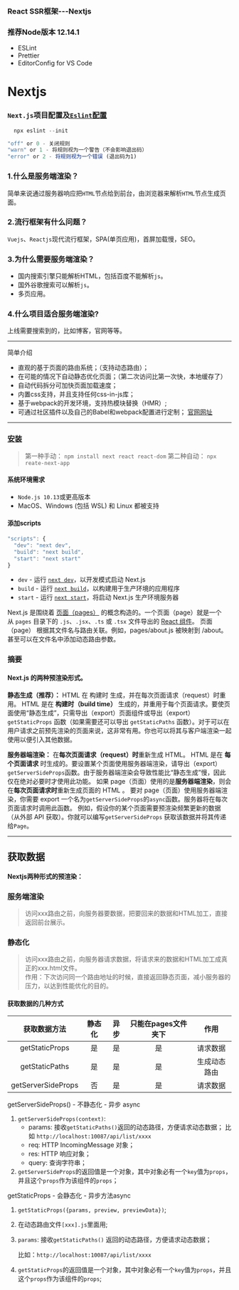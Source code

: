 ### React SSR框架---Nextjs
### 推荐Node版本 12.14.1
- ESLint
- Prettier
- EditorConfig for VS Code

# Nextjs

### `Next.js`项目配置及[`Eslint`配置](https://eslint.bootcss.com/docs/user-guide/getting-started)

```js
  npx eslint --init

"off" or 0 - 关闭规则
"warn" or 1 - 将规则视为一个警告（不会影响退出码）
"error" or 2 - 将规则视为一个错误 (退出码为1)
```

### 1.什么是服务端渲染？
 简单来说通过服务器响应把`HTML`节点给到前台，由浏览器来解析`HTML`节点生成页面。

### 2.流行框架有什么问题？
  `Vuejs`、`Reactjs`现代流行框架，SPA(单页应用)，首屏加载慢，SEO。

### 3.为什么需要服务端渲染？
- 国内搜索引擎只能解析HTML，包括百度不能解析`js`。
- 国外谷歌搜索可以解析`js`。
- 多页应用。

### 4.什么项目适合服务端渲染?
上线需要搜索到的，比如博客，官网等等。

---
简单介绍
- 直观的基于页面的路由系统；（支持动态路由）；
- 在可能的情况下自动静态优化页面；（第二次访问比第一次快，本地缓存了）
- 自动代码拆分可加快页面加载速度；
- 内置css支持，并且支持任何css-in-js库；
- 基于webpack的开发环境，支持热模块替换（HMR）;
- 可通过社区插件以及自己的Babel和webpack配置进行定制；
   [官网网址](https://www.nextjs.cn/docs/getting-started)

--- 
### [安装](https://www.nextjs.cn/docs/getting-started)
>第一种手动： `npm install next react react-dom`
  第二种自动： `npx reate-next-app`

#### 系统环境需求
  - `Node.js 10.13`或更高版本
- MacOS、Windows (包括 WSL) 和 Linux 都被支持

#### 添加scripts
```js
"scripts": {
  "dev": "next dev",
  "build": "next build",
  "start": "next start"
}
```
*   `dev` - 运行 [`next dev`](https://www.nextjs.cn/docs/api-reference/cli#development)，以开发模式启动 Next.js
*   `build` - 运行 [`next build`](https://www.nextjs.cn/docs/api-reference/cli#build)，以构建用于生产环境的应用程序
*   `start` - 运行 [`next start`](https://www.nextjs.cn/docs/api-reference/cli#production)，将启动 Next.js 生产环境服务器

Next.js 是围绕着 [页面（pages）](https://www.nextjs.cn/docs/basic-features/pages) 的概念构造的。一个页面（page）就是一个从 `pages` 目录下的 `.js`、`.jsx`、`.ts` 或 `.tsx` 文件导出的 [React 组件](https://reactjs.org/docs/components-and-props.html)。
页面（page） 根据其文件名与路由关联。例如，pages/about.js 被映射到 /about。甚至可以在文件名中添加动态路由参数。

### 摘要
 #### Next.js 的两种预渲染形式。

**静态生成（推荐）：** HTML 在 构建时 生成，并在每次页面请求（request）时重用。
HTML 是在 **构建时（build time）** 生成的，并重用于每个页面请求。要使页面使用“静态生成”，只需导出（export）页面组件或导出（export） `getStaticProps` 函数（如果需要还可以导出 `getStaticPaths` 函数）。对于可以在用户请求之前预先渲染的页面来说，这非常有用。你也可以将其与客户端渲染一起使用以便引入其他数据。

**服务器端渲染：**
在**每次页面请求（request）时**重新生成 HTML。
 HTML 是在 **每个页面请求** 时生成的。要设置某个页面使用服务器端渲染，请导出（export） `getServerSideProps`函数。由于服务器端渲染会导致性能比“静态生成”慢，因此仅在绝对必要时才使用此功能。
 如果 page（页面）使用的是**服务器端渲染**，则会在**每次页面请求时**重新生成页面的 HTML 。
要对 page（页面）使用服务器端渲染，你需要 export 一个名为`getServerSideProps`的`async`函数。服务器将在每次页面请求时调用此函数。
例如，假设你的某个页面需要预渲染频繁更新的数据（从外部 API 获取）。你就可以编写`getServerSideProps` 获取该数据并将其传递给`Page`。

--- 
## 获取数据
#### Nextjs两种形式的预渲染：
### 服务端渲染
> 访问xxx路由之前，向服务器要数据，把要回来的数据和HTML加工，直接返回前台展示。
### 静态化
> 访问xxx路由之前，向服务器请求数据，将请求来的数据和HTML加工成真正的xxx.html文件。  
> 作用：下次访问同一个路由地址的时候，直接返回静态页面，减小服务器的压力，以达到性能优化的目的。

#### 获取数据的几种方式
 
获取数据方法|  静态化  | 异步 | 只能在pages文件夹下 | 作用  |
:----: | :-----: | :------:  | :-----: | :------: |
getStaticProps  | 是 | 是 | 是 | 请求数据  | 
getStaticPaths  |  是 | 是 | 是 | 生成动态路由 |
getServerSideProps  | 否 | 是 | 是 | 请求数据  | 


getServerSideProps() - 不静态化 - 异步 async
1. `getServerSideProps(context)`:
    - params: 接收`getStaticPaths()`返回的动态路径，方便请求动态数据； 
      比如 `http://localhost:10087/api/list/xxxx`
    - req: HTTP IncomingMessage 对象；
    - res: HTTP 响应对象；
    - query: 查询字符串；
2. `getServerSideProps`的返回值是一个对象，其中对象必有一个`key`值为`props`，并且这个`props`作为该组件的`props`；

getStaticProps - 会静态化 - 异步方法async

1. `getStaticProps({params, preview, previewData})`;
2. 在动态路由文件`[xxx].js`里面用;
3. `params`: 接收`getStaticPaths()` 返回的动态路径，方便请求动态数据；

    比如：`http://localhost:10087/api/list/xxxx`

4. `getStaticProps`的返回值是一个对象，其中对象必有一个`key`值为`props`，并且这个`props`作为该组件的`props`;



